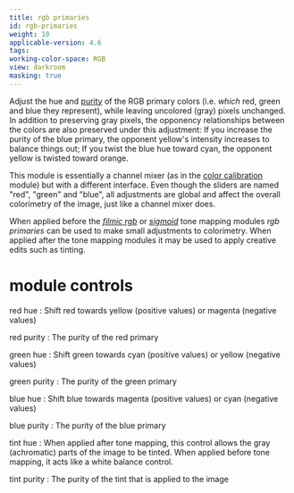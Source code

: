 ```yaml
---
title: rgb primaries
id: rgb-primaries
weight: 10
applicable-version: 4.6
tags:
working-color-space: RGB
view: darkroom
masking: true
---
```


Adjust the hue and [purity](../../special-topics/color-management/color-dimensions.md#definitions) of the RGB primary colors (i.e. _which_ red, green and blue they represent), while leaving uncolored (gray) pixels unchanged. In addition to preserving gray pixels, the opponency relationships between the colors are also preserved under this adjustment: If you increase the purity of the blue primary, the opponent yellow's intensity increases to balance things out; If you twist the blue hue toward cyan, the opponent yellow is twisted toward orange.

This module is essentially a channel mixer (as in the [color calibration](./color-calibration.md) module) but with a different interface. Even though the sliders are named "red", "green" and "blue", all adjustments are global and affect the overall colorimetry of the image, just like a channel mixer does.

When applied before the [_filmic rgb_](./filmic-rgb.md) or [_sigmoid_](./sigmoid.md) tone mapping modules _rgb primaries_ can be used to make small adjustments to colorimetry. When applied after the tone mapping modules it may be used to apply creative edits such as tinting.

# module controls

red hue
: Shift red towards yellow (positive values) or magenta (negative values)

red purity
: The purity of the red primary

green hue
: Shift green towards cyan (positive values) or yellow (negative values)

green purity
: The purity of the green primary

blue hue
: Shift blue towards magenta (positive values) or cyan (negative values)

blue purity
: The purity of the blue primary

tint hue
: When applied after tone mapping, this control allows the gray (achromatic) parts of the image to be tinted. When applied before tone mapping, it acts like a white balance control.

tint purity
: The purity of the tint that is applied to the image

